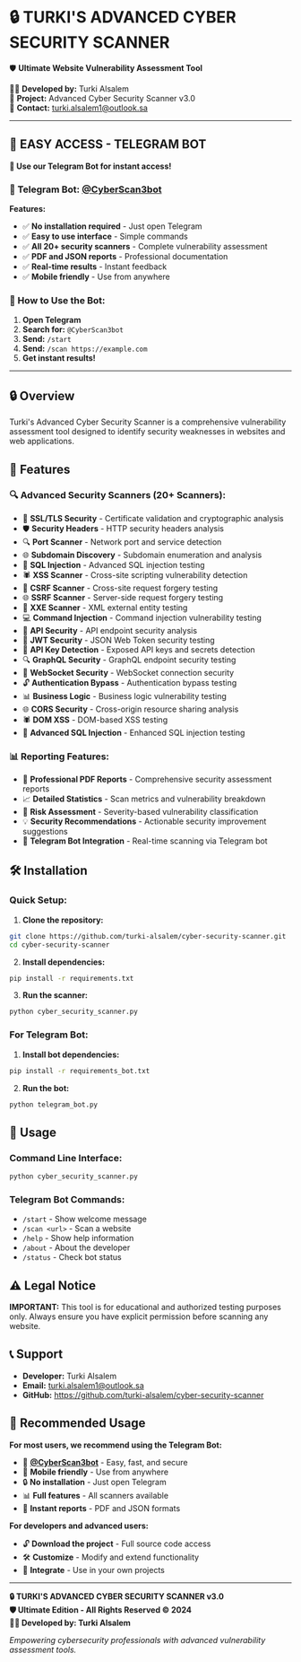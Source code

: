 # 🔒 TURKI'S ADVANCED CYBER SECURITY SCANNER

🛡️ **Ultimate Website Vulnerability Assessment Tool**

👨‍💻 **Developed by:** Turki Alsalem  
🚀 **Project:** Advanced Cyber Security Scanner v3.0  
📧 **Contact:** turki.alsalem1@outlook.sa  

---

## 🤖 **EASY ACCESS - TELEGRAM BOT**

**🚀 Use our Telegram Bot for instant access!**

### **📱 Telegram Bot: [@CyberScan3bot](https://t.me/CyberScan3bot)**

**Features:**
- ✅ **No installation required** - Just open Telegram
- ✅ **Easy to use interface** - Simple commands
- ✅ **All 20+ security scanners** - Complete vulnerability assessment
- ✅ **PDF and JSON reports** - Professional documentation
- ✅ **Real-time results** - Instant feedback
- ✅ **Mobile friendly** - Use from anywhere

### **🚀 How to Use the Bot:**

1. **Open Telegram**
2. **Search for:** `@CyberScan3bot`
3. **Send:** `/start`
4. **Send:** `/scan https://example.com`
5. **Get instant results!**

---

## 🔒 **Overview**

Turki's Advanced Cyber Security Scanner is a comprehensive vulnerability assessment tool designed to identify security weaknesses in websites and web applications.

## 🚀 **Features**

### **🔍 Advanced Security Scanners (20+ Scanners):**
- 🔐 **SSL/TLS Security** - Certificate validation and cryptographic analysis
- 🛡️ **Security Headers** - HTTP security headers analysis
- 🔍 **Port Scanner** - Network port and service detection
- 🌐 **Subdomain Discovery** - Subdomain enumeration and analysis
- 💉 **SQL Injection** - Advanced SQL injection testing
- 🕷️ **XSS Scanner** - Cross-site scripting vulnerability detection
- 🔄 **CSRF Scanner** - Cross-site request forgery testing
- 🌐 **SSRF Scanner** - Server-side request forgery testing
- 📄 **XXE Scanner** - XML external entity testing
- 💻 **Command Injection** - Command injection vulnerability testing
- 🔌 **API Security** - API endpoint security analysis
- 🔐 **JWT Security** - JSON Web Token security testing
- 🔑 **API Key Detection** - Exposed API keys and secrets detection
- 🔍 **GraphQL Security** - GraphQL endpoint security testing
- 📡 **WebSocket Security** - WebSocket connection security
- 🔓 **Authentication Bypass** - Authentication bypass testing
- 📊 **Business Logic** - Business logic vulnerability testing
- 🌐 **CORS Security** - Cross-origin resource sharing analysis
- 🕷️ **DOM XSS** - DOM-based XSS testing
- 💉 **Advanced SQL Injection** - Enhanced SQL injection testing

### **📊 Reporting Features:**
- 📄 **Professional PDF Reports** - Comprehensive security assessment reports
- 📈 **Detailed Statistics** - Scan metrics and vulnerability breakdown
- 🎯 **Risk Assessment** - Severity-based vulnerability classification
- 💡 **Security Recommendations** - Actionable security improvement suggestions
- 📱 **Telegram Bot Integration** - Real-time scanning via Telegram bot

## 🛠️ **Installation**

### **Quick Setup:**

1. **Clone the repository:**
```bash
git clone https://github.com/turki-alsalem/cyber-security-scanner.git
cd cyber-security-scanner
```

2. **Install dependencies:**
```bash
pip install -r requirements.txt
```

3. **Run the scanner:**
```bash
python cyber_security_scanner.py
```

### **For Telegram Bot:**

1. **Install bot dependencies:**
```bash
pip install -r requirements_bot.txt
```

2. **Run the bot:**
```bash
python telegram_bot.py
```

## 📱 **Usage**

### **Command Line Interface:**
```bash
python cyber_security_scanner.py
```

### **Telegram Bot Commands:**
- `/start` - Show welcome message
- `/scan <url>` - Scan a website
- `/help` - Show help information
- `/about` - About the developer
- `/status` - Check bot status

## ⚠️ **Legal Notice**

**IMPORTANT:** This tool is for educational and authorized testing purposes only. Always ensure you have explicit permission before scanning any website.

## 📞 **Support**

- **Developer:** Turki Alsalem
- **Email:** turki.alsalem1@outlook.sa
- **GitHub:** https://github.com/turki-alsalem/cyber-security-scanner

## 🎯 **Recommended Usage**

**For most users, we recommend using the Telegram Bot:**
- 🤖 **[@CyberScan3bot](https://t.me/CyberScan3bot)** - Easy, fast, and secure
- 📱 **Mobile friendly** - Use from anywhere
- 🔒 **No installation** - Just open Telegram
- 📊 **Full features** - All scanners available
- 📄 **Instant reports** - PDF and JSON formats

**For developers and advanced users:**
- 🔓 **Download the project** - Full source code access
- 🛠️ **Customize** - Modify and extend functionality
- 🔧 **Integrate** - Use in your own projects

---

**🔒 TURKI'S ADVANCED CYBER SECURITY SCANNER v3.0**  
**🛡️ Ultimate Edition - All Rights Reserved © 2024**  
**👨‍💻 Developed by: Turki Alsalem**

*Empowering cybersecurity professionals with advanced vulnerability assessment tools.*